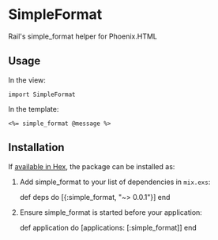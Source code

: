 # SimpleFormat

Rail's simple_format helper for Phoenix.HTML

## Usage

In the view:

    import SimpleFormat

In the template:

    <%= simple_format @message %>

## Installation

If [available in Hex](https://hex.pm/docs/publish), the package can be installed as:

  1. Add simple_format to your list of dependencies in `mix.exs`:

        def deps do
          [{:simple_format, "~> 0.0.1"}]
        end

  2. Ensure simple_format is started before your application:

        def application do
          [applications: [:simple_format]]
        end
